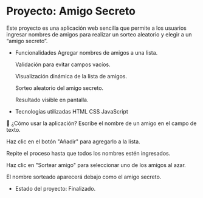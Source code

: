 <h1> Proyecto: Amigo Secreto </h1>
Este proyecto es una aplicación web sencilla que permite a los usuarios ingresar nombres de amigos para realizar un sorteo aleatorio y elegir a un “amigo secreto”.

- Funcionalidades
   Agregar nombres de amigos a una lista.

   Validación para evitar campos vacíos.

   Visualización dinámica de la lista de amigos.

   Sorteo aleatorio del amigo secreto.

   Resultado visible en pantalla.

- Tecnologías utilizadas
  HTML
  CSS
  JavaScript 

🚀 ¿Cómo usar la aplicación?
Escribe el nombre de un amigo en el campo de texto.

Haz clic en el botón "Añadir" para agregarlo a la lista.

Repite el proceso hasta que todos los nombres estén ingresados.

Haz clic en "Sortear amigo" para seleccionar uno de los amigos al azar.

El nombre sorteado aparecerá debajo como el amigo secreto. 




- Estado del proyecto: Finalizado.
